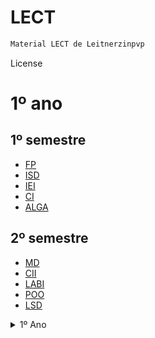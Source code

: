 # LECT

```bash
Material LECT de Leitnerzinpvp
```

License

# 1º ano
  
 ## 1º semestre
  
  - [FP]()
  - [ISD]()
  - [IEI]()
  - [CI]()
  - [ALGA]()
 
 ## 2º semestre
 
  - [MD]()
  - [CII]()
  - [LABI]()
  - [POO]()
  - [LSD]()


<details>
  <summary>1º Ano</summary>
  <ol>
    <li>
      <a href="#1_semestre">1º semestre</a>
      <ul>
        <li><a href="#https://github.com/matleitner/LECT/tree/main/1%C2%BA_ano/1%C2%BA_semestre/FP">FP</a></li>
        <li><a href="#built-with">IEI</a></li>
        <li><a href="#built-with">ISD</a></li>
        <li><a href="#built-with">CI</a></li>
        <li><a href="https://github.com/matleitner/LECT/tree/main/1%C2%BA_ano/1%C2%BA_semestre/Alga">ALGA</a></li>
      </ul>
    </li>
    <li>
      <a href="#getting-started">2º semestre</a>
      <ul>
        <li><a href="#prerequisites">Prerequisites</a></li>
        <li><a href="#installation">Installation</a></li>
      </ul>
    </li>
<details>
  <summary>1º Ano</summary>
  <ol>
    <li>
      <a href="#1_semestre">1º semestre</a>
      <ul>
        <li><a href="https://github.com/matleitner/LECT/tree/main/1%C2%BA_ano/1%C2%BA_semestre/FP">FP</a></li>
        <li><a href="https://github.com/matleitner/LECT/tree/main/1%C2%BA_ano/1%C2%BA_semestre/IEI">IEI</a></li>
        <li><a href="https://github.com/matleitner/LECT/tree/main/1%C2%BA_ano/1%C2%BA_semestre/ISD">ISD</a></li>
        <li><a href="https://github.com/matleitner/LECT/tree/main/1%C2%BA_ano/1%C2%BA_semestre/CI">C-I</a></li>
        <li><a href="https://github.com/matleitner/LECT/tree/main/1%C2%BA_ano/1%C2%BA_semestre/ALGA">ALGA</a></li>
      </ul>
    </li>
    <li>
      <a href="#2_semestre">2º semestre</a>
      <ul>
        <li><a href="https://github.com/matleitner/LECT/tree/main/1%C2%BA_ano/2%C2%BA_semestre/POO">POO</a></li>
        <li><a href="https://github.com/matleitner/LECT/tree/main/1%C2%BA_ano/2%C2%BA_semestre/LI">LI</a></li>
        <li><a href="https://github.com/matleitner/LECT/tree/main/1%C2%BA_ano/2%C2%BA_semestre/LSD">LSD</a></li>
        <li><a href="https://github.com/matleitner/LECT/tree/main/1%C2%BA_ano/2%C2%BA_semestre/CII">C-II</a></li>
        <li><a href="https://github.com/matleitner/LECT/tree/main/1%C2%BA_ano/2%C2%BA_semestre/MD">MD</a></li>
      </ul>
    </li>
  </ol>
</details>
    <li><a href="#usage">Usage</a></li>
    <li><a href="#roadmap">Roadmap</a></li>
    <li><a href="#contributing">Contributing</a></li>
    <li><a href="#license">License</a></li>
    <li><a href="#contact">Contact</a></li>
    <li><a href="#acknowledgments">Acknowledgments</a></li>
  </ol>
</details>
